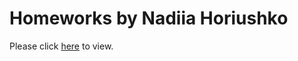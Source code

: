 # Homeworks by Nadiia Horiushko

Please click [here](https://nadiia-gor.github.io/homeworks_128/) to view.
